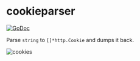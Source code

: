 # cookieparser

[![GoDoc](https://godoc.org/github.com/aisk/cookieparser?status.svg)](https://godoc.org/github.com/aisk/cookieparser)

Parse `string` to `[]*http.Cookie` and dumps it back.

![cookies](https://www.maxpixel.net/static/photo/1x/Flour-Ausstecherle-Winter-Angel-Dough-Cookie-Bake-2990719.jpg)
